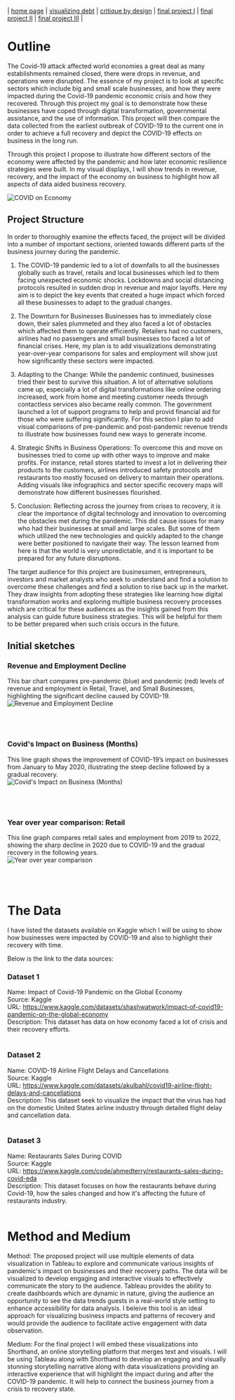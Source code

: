 | [home page](https://aishwaryapramod99.github.io/Aishwarya_Portfolio/) | [visualizing debt](visualizing-government-debt) | [critique by design](critique-by-design) | [final project I](final-project-part-one) | [final project II](final-project-part-two) | [final project III](final-project-part-three) |

# Outline 

The Covid-19 attack affected world economies a great deal as many establishments remained closed, there were drops in revenue, and operations were disrupted. The essence of my project is to look at specific sectors which include big and small scale businesses, and how they were impacted during the Covid-19 pandemic economic crisis and how they recovered. Through this project my goal is to demonstrate how these businesses have coped through digital transformation, governmental assistance, and the use of information. This project will then compare the data collected from the earliest outbreak of COVID-19 to the current one in order to achieve a full recovery and depict the COVID-19 effects on business in the long run.

Through this project I propose to illustrate how different sectors of the economy were affected by the pandemic and how later economic resilience strategies were built. In my visual displays, I will show trends in revenue, recovery, and the impact of the economy on business to highlight how all aspects of data aided business recovery.

![COVID on Economy](./Project%20Part1/pics/P1%20Sketch.jpg)

## Project Structure

In order to thoroughly examine the effects faced, the project will be divided into a number of important sections, oriented towards different parts of the business journey during the pandemic. 

1. The COVID-19 pandemic led to a lot of downfalls to all the businesses globally such as travel, retails and local businesses which led to them facing unexpected economic shocks. Lockdowns and social distancing protocols resulted in sudden drop in revenue and major layoffs. Here my aim is to depict the key events that created a huge impact which forced all these businesses to adapt to the gradual changes.

2. The Downturn for Businesses
Businesses has to immediately close down, their sales plummeted and they also faced a lot of obstacles which affected them to operate efficiently. Retailers had no customers, airlines had no passengers and small businesses too faced a lot of financial crises. Here, my plan is to add visualizations demonstrating year-over-year comparisons for sales and employment will show just how significantly these sectors were impacted.

3. Adapting to the Change:
While the pandemic continued, businesses tried their best to survive this situation. A lot of alternative solutions came up, especially a lot of digital transformations like online ordering increased, work from home and meeting customer needs through contactless services also became really common. The government launched a lot of support programs to help and provid financial aid for those who were suffering significantly. For this section I plan to add visual comparisons of pre-pandemic and post-pandemic revenue trends to illustrate how businesses found new ways to generate income. 

4. Strategic Shifts in Business Operations:
To overcome this and move on businesses tried to come up with other ways to improve and make profits. For instance, retail stores started to invest a lot in delivering their products to the customers, airlines introduced safety protocols and restaurants too mostly focused on delivery to maintain their operations. Adding visuals like infographics and sector specific recovery maps will demonstrate how different businesses flourished.

5. Conclusion:
Reflecting across the journey from crises to recovery, it is clear the importance of digital technology and innovation to overcoming the obstacles met during the pandemic. This did cause issues for many who had their businesses at small and large scales. But some of them which utilized the new technologies and quickly adapted to the change were better positioned to navigate their way. The lesson learned from here is that the world is very unpredictable, and it is important to be prepared for any future disruptions.

The target audience for this project are businessmen, entrepreneurs, investors and market analysts who seek to understand and find a solution to overcome these challenges and find a solution to rise back up in the market. They draw insights from adopting these strategies like learning how digital transformation works and exploring multiple business recovery processes which are critical for these audiences as the insights gained from this analysis can guide future business strategies. This will be helpful for them to be better prepared when such crisis occurs in the future.


## Initial sketches

### Revenue and Employment Decline
This bar chart compares pre-pandemic (blue) and pandemic (red) levels of revenue and employment in Retail, Travel, and Small Businesses, highlighting the significant decline caused by COVID-19.<br>
![Revenue and Employment Decline](./Project%20Part1/pics/P1%20Sketch1.jpeg)
<br>
<br>
<br>
<br>

### Covid's Impact on Business (Months)
This line graph shows the improvement of COVID-19’s impact on businesses from January to May 2020, illustrating the steep decline followed by a gradual recovery.<br>
![Covid's Impact on Business (Months)](./Project%20Part1/pics/P1%20Sketch2.jpeg)
<br>
<br>
<br>
<br>

### Year over year comparison: Retail
This line graph compares retail sales and employment from 2019 to 2022, showing the sharp decline in 2020 due to COVID-19 and the gradual recovery in the following years.<br>
![Year over year comparison](./Project%20Part1/pics/P1%20Sketch3.jpeg)
<br>
<br>
<br>
<br>

# The Data
I have listed the datasets available on Kaggle which I will be using to show how businesses were impacted by COVID-19 and also to highlight their recovery with time.

Below is the link to the data sources: <br>

### Dataset 1
Name: Impact of Covid-19 Pandemic on the Global Economy <br>
Source: Kaggle <br>
URL: https://www.kaggle.com/datasets/shashwatwork/impact-of-covid19-pandemic-on-the-global-economy <br>
Description: This dataset has data on how economy faced a lot of crisis and their recovery efforts. <br><br>

### Dataset 2
Name: COVID-19 Airline Flight Delays and Cancellations<br>
Source: Kaggle <br>
URL: https://www.kaggle.com/datasets/akulbahl/covid19-airline-flight-delays-and-cancellations <br>
Description: This dataset seek to visualize the impact that the virus has had on the domestic United States airline industry through detailed flight delay and cancellation data. <br><br>

### Dataset 3
Name: Restaurants Sales During COVID<br>
Source: Kaggle <br>
URL: https://www.kaggle.com/code/ahmedterry/restaurants-sales-during-covid-eda <br>
Description: This dataset focuses on how the restaurants behave during Covid-19, how the sales changed and how it's affecting the future of restaurants industry.<br><br>

# Method and Medium
Method: The proposed project will use multiple elements of data visualization in Tableau to explore and communicate various insights of pandemic's impact on businesses and their recovery paths. The data will be visualized to develop engaging and interactive visuals to effectively communicate the story to the audience. Tableau provides the ability to create dashboards which are dynamic in nature, giving the audience an opportunity to see the data trends guests in a real-world style setting to enhance accessibility for data analysis. I beleive this tool is an ideal approach for visualizing business impacts and patterns of recovery and would provide the audience to facilitate active engagement with data observation.

Medium: For the final project I will embed these visualizations into Shorthand, an online storytelling platform that merges text and visuals. I will be using Tableau along with Shorthand to develop an engaging and visually stunning storytelling narrative along with data visualizations providing an interactive experience that will highlight the impact during and after the COVID-19 pandemic. It will help to connect the business journey from a crisis to recovery state.
